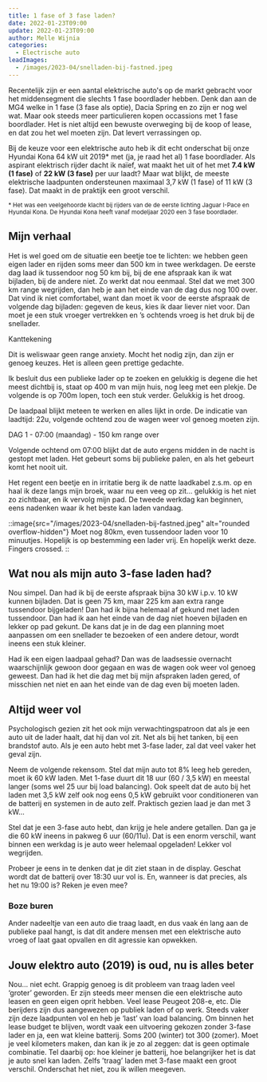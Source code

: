 ```yaml
---
title: 1 fase of 3 fase laden?
date: 2022-01-23T09:00
update: 2022-01-23T09:00
author: Melle Wijnia
categories:
  - Electrische auto
leadImages:
  - /images/2023-04/snelladen-bij-fastned.jpeg
---
```


Recentelijk zijn er een aantal elektrische auto's op de markt gebracht voor het middensegment die slechts 1 fase boordlader hebben.
Denk dan aan de MG4 welke in 1 fase (3 fase als optie), Dacia Spring en zo zijn er nog wel wat.
Maar ook steeds meer particulieren kopen occassions met 1 fase boordlader.
Het is niet altijd een bewuste overweging bij de koop of lease, en dat zou het wel moeten zijn.
Dat levert verrassingen op.

Bij de keuze voor een elektrische auto heb ik dit echt onderschat bij onze Hyundai Kona 64 kW uit 2019* met (ja, je raad het al) 1 fase boordlader. Als aspirant elektrisch rijder dacht ik naïef, wat maakt het uit of het met **7.4 kW (1 fase)** of **22 kW (3 fase)** per uur laadt? Maar wat blijkt, de meeste elektrische laadpunten ondersteunen maximaal 3,7 kW (1 fase) of 11 kW (3 fase). Dat maakt in de praktijk een groot verschil.

<small class="block">* Het was een veelgehoorde klacht bij rijders van de de eerste lichting Jaguar I-Pace en Hyundai Kona. De Hyundai Kona heeft vanaf modeljaar 2020 een 3 fase boordlader.</small>

## Mijn verhaal

Het is wel goed om de situatie een beetje toe te lichten: we hebben geen eigen lader en rijden soms meer dan 500 km in twee werkdagen. De eerste dag laad ik tussendoor nog 50 km bij, bij de ene afspraak kan ik wat bijladen, bij de andere niet. Zo werkt dat nou eenmaal. Stel dat we met 300 km range wegrijden, dan heb je aan het einde van de dag dus nog 100 over. Dat vind ik niet comfortabel, want dan moet ik voor de eerste afspraak de volgende dag bijladen: gegeven de keus, kies ik daar liever niet voor. Dan moet je een stuk vroeger vertrekken en ’s ochtends vroeg is het druk bij de snellader.

<div class="mt-6 ml-6 mb-6 float-right max-w-[350px]">
  <span class="text-cta-default uppercase text-sm tracking-wide font-black">
    Kanttekening
  </span>
  <p class="font-italic">
    Dit is weliswaar geen range anxiety.
    Mocht het nodig zijn, dan zijn er genoeg keuzes. Het is alleen geen prettige gedachte.
  </p>
</div>

Ik besluit dus een publieke lader op te zoeken en gelukkig is degene die het meest dichtbij is, staat op 400 m van mijn huis, nog leeg met een plekje. De volgende is op 700m lopen, toch een stuk verder. Gelukkig is het droog.

De laadpaal blijkt meteen te werken en alles lijkt in orde. De indicatie van laadtijd: 22u, volgende ochtend zou de wagen weer vol genoeg moeten zijn.

<p>
  <span class="text-sm text-cta-default uppercase tracking-wide font-black">
    DAG 1 - 07:00 (maandag)
  </span>
  <span class="text-sm"> - 150 km range over</span>
</p>

Volgende ochtend om 07:00 blijkt dat de auto ergens midden in de nacht is gestopt met laden. Het gebeurt soms bij publieke palen, en als het gebeurt komt het nooit uit.

Het regent een beetje en in irritatie berg ik de natte laadkabel z.s.m. op en haal ik deze langs mijn broek, waar nu een veeg op zit… gelukkig is het niet zo zichtbaar, en ik vervolg mijn pad. De tweede werkdag kan beginnen, eens nadenken waar ik het beste kan laden vandaag.

::image{src="/images/2023-04/snelladen-bij-fastned.jpeg" alt="rounded overflow-hidden"}
  Moet nog 80km, even tussendoor laden voor 10 minuutjes. Hopelijk is op bestemming een lader vrij. En hopelijk werkt deze. Fingers crossed.
::

## Wat nou als mijn auto 3-fase laden had?

Nou simpel. Dan had ik bij de eerste afspraak bijna 30 kW i.p.v. 10 kW kunnen bijladen. Dat is geen 75 km, maar 225 km aan extra range tussendoor bijgeladen! Dan had ik bijna helemaal af gekund met laden tussendoor. Dan had ik aan het einde van de dag niet hoeven bijladen en lekker op pad gekunt. De kans dat je in de dag een planning moet aanpassen om een snellader te bezoeken of een andere detour, wordt ineens een stuk kleiner.

Had ik een eigen laadpaal gehad? Dan was de laadsessie overnacht waarschijnlijk gewoon door gegaan en was de wagen ook weer vol genoeg geweest. Dan had ik het die dag met bij mijn afspraken laden gered, of misschien net niet en aan het einde van de dag even bij moeten laden.

## Altijd weer vol
Psychologisch gezien zit het ook mijn verwachtingspatroon dat als je een auto uit de lader haalt, dat hij dan vol zit. Net als bij het tanken, bij een brandstof auto. Als je een auto hebt met 3-fase lader, zal dat veel vaker het geval zijn.

Neem de volgende rekensom. Stel dat mijn auto tot 8% leeg heb gereden, moet ik 60 kW laden. Met 1-fase duurt dit 18 uur (60 / 3,5 kW) en meestal langer (soms wel 25 uur bij load balancing). Ook speelt dat de auto bij het laden met 3,5 kW zelf ook nog eens 0,5 kW gebruikt voor conditioneren van de batterij en systemen in de auto zelf. Praktisch gezien laad je dan met 3 kW…

Stel dat je een 3-fase auto hebt, dan krijg je hele andere getallen. Dan ga je die 60 kW ineens in pakweg 6 uur (60/11u). Dat is een enorm verschil, want binnen een werkdag is je auto weer helemaal opgeladen! Lekker vol wegrijden.

Probeer je eens in te denken dat je dit ziet staan in de display. Geschat wordt dat de batterij over 18:30 uur vol is. En, wanneer is dat precies, als het nu 19:00 is? Reken je even mee?

### Boze buren

Ander nadeeltje van een auto die traag laadt, en dus vaak én lang aan de publieke paal hangt, is dat dit andere mensen met een elektrische auto vroeg of laat gaat opvallen en dit agressie kan opwekken.

## Jouw elektro auto (2019) is oud, nu is alles beter

Nou… niet echt. Grappig genoeg is dit probleem van traag laden veel ‘groter’ geworden. Er zijn steeds meer mensen die een elektrische auto leasen en geen eigen oprit hebben. Veel lease Peugeot 208-e, etc. Die berijders zijn dus aangewezen op publiek laden of op werk. Steeds vaker zijn deze laadpunten vol en heb je ‘last’ van load balancing. Om binnen het lease budget te blijven, wordt vaak een uitvoering gekozen zonder 3-fase lader en ja, een wat kleine batterij. Soms 200 (winter) tot 300 (zomer). Moet je veel kilometers maken, dan kan ik je zo al zeggen: dat is geen optimale combinatie. Tel daarbij op: hoe kleiner je batterij, hoe belangrijker het is dat je auto snel kan laden. Zelfs ’traag’ laden met 3-fase maakt een groot verschil. Onderschat het niet, zou ik willen meegeven.
